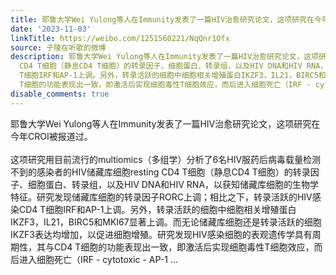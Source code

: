 ```yaml
---
title: 耶鲁大学Wei Yulong等人在Immunity发表了一篇HIV治愈研究论文，这项研究在今年CROI被报道过。这项研究用目前流行的multiomics（多组学）分析了6名HIV服药后病毒...
date: '2023-11-03'
linkTitle: https://weibo.com/1251560221/NqQnr1Ofx
source: 子陵在听歌的微博
description: 耶鲁大学Wei Yulong等人在Immunity发表了一篇HIV治愈研究论文，这项研究在今年CROI被报道过。<br><br>这项研究用目前流行的multiomics（多组学）分析了6名HIV服药后病毒载量检测不到的感染者的HIV储藏库细胞resting
  CD4 T细胞（静息CD4 T细胞）的转录因子、细胞蛋白、转录组，以及HIV DNA和HIV RNA，以获知储藏库细胞的生物学特征。研究发现储藏库细胞的转录因子RORC上调；相比之下，转录活跃的HIV感染CD4
  T细胞IRF和AP-1上调。另外，转录活跃的细胞中细胞相关增殖蛋白IKZF3，IL21，BIRC5和MKI67显著上调。而无论储藏库细胞还是转录活跃的细胞IKZF3表达均增加，以促进细胞增殖。研究发现HIV感染细胞的表观遗传学具有周期性，其与CD4
  T细胞的功能表现出一致，即激活后实现细胞毒性T细胞效应，而后进入细胞死亡（IRF - cytotoxic - AP-1 ...
disable_comments: true
---
```

耶鲁大学Wei Yulong等人在Immunity发表了一篇HIV治愈研究论文，这项研究在今年CROI被报道过。<br><br>这项研究用目前流行的multiomics（多组学）分析了6名HIV服药后病毒载量检测不到的感染者的HIV储藏库细胞resting CD4 T细胞（静息CD4 T细胞）的转录因子、细胞蛋白、转录组，以及HIV DNA和HIV RNA，以获知储藏库细胞的生物学特征。研究发现储藏库细胞的转录因子RORC上调；相比之下，转录活跃的HIV感染CD4 T细胞IRF和AP-1上调。另外，转录活跃的细胞中细胞相关增殖蛋白IKZF3，IL21，BIRC5和MKI67显著上调。而无论储藏库细胞还是转录活跃的细胞IKZF3表达均增加，以促进细胞增殖。研究发现HIV感染细胞的表观遗传学具有周期性，其与CD4 T细胞的功能表现出一致，即激活后实现细胞毒性T细胞效应，而后进入细胞死亡（IRF - cytotoxic - AP-1 ...